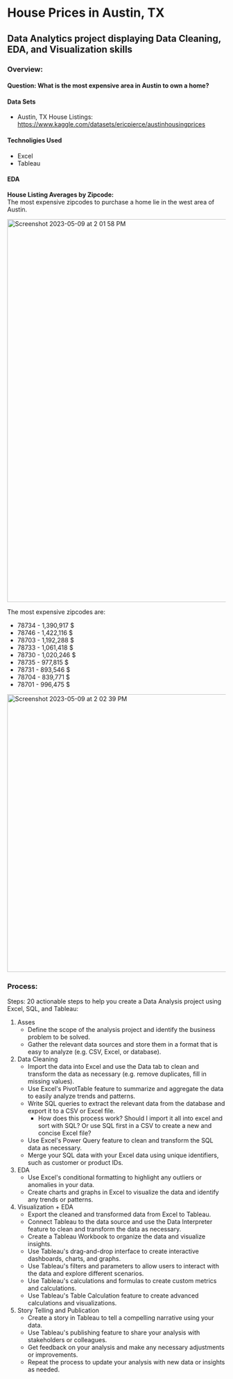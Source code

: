 # House Prices in Austin, TX
## Data Analytics project displaying Data Cleaning, EDA, and Visualization skills
### Overview:
#### Question: What is the most expensive area in Austin to own a home?
#### Data Sets
   * Austin, TX House Listings: https://www.kaggle.com/datasets/ericpierce/austinhousingprices

#### Technoligies Used
   * Excel
   * Tableau

#### EDA

<b>House Listing Averages by Zipcode:</b> <br>
The most expensive zipcodes to purchase a home lie in the west area of Austin.

<img width="881" alt="Screenshot 2023-05-09 at 2 01 58 PM" src="https://github.com/uploadtigris/AustinLiving/assets/70561045/5dfbc84f-765f-4018-bf2e-3a656e0abe0d">

The most expensive zipcodes are:
* 78734 - 1,390,917 $
* 78746 - 1,422,116 $
* 78703 - 1,192,288 $
* 78733 - 1,061,418 $
* 78730 - 1,020,246 $
* 78735 - 977,815 $
* 78731 - 893,546 $
* 78704 - 839,771 $
* 78701 - 996,475 $

<img width="639" alt="Screenshot 2023-05-09 at 2 02 39 PM" src="https://github.com/uploadtigris/AustinLiving/assets/70561045/d0d578ad-dd7f-488b-b1bd-300704a0602e">

   
### Process:
Steps:
20 actionable steps to help you create a Data Analysis project using Excel, SQL, and Tableau:

1. Asses
    * Define the scope of the analysis project and identify the business problem to be solved.
    * Gather the relevant data sources and store them in a format that is easy to analyze (e.g. CSV, Excel, or database).
2. Data Cleaning
    * Import the data into Excel and use the Data tab to clean and transform the data as necessary (e.g. remove duplicates, fill in missing values).
    * Use Excel's PivotTable feature to summarize and aggregate the data to easily analyze trends and patterns.
    * Write SQL queries to extract the relevant data from the database and export it to a CSV or Excel file.
        * How does this process work? Should I import it all into excel and sort with SQL? Or use SQL first in a CSV to create a new and concise Excel file?
    * Use Excel's Power Query feature to clean and transform the SQL data as necessary.
    * Merge your SQL data with your Excel data using unique identifiers, such as customer or product IDs.
3. EDA
    * Use Excel's conditional formatting to highlight any outliers or anomalies in your data.
    * Create charts and graphs in Excel to visualize the data and identify any trends or patterns.
4. Visualization + EDA
    * Export the cleaned and transformed data from Excel to Tableau.
    * Connect Tableau to the data source and use the Data Interpreter feature to clean and transform the data as necessary.
    * Create a Tableau Workbook to organize the data and visualize insights.
    * Use Tableau's drag-and-drop interface to create interactive dashboards, charts, and graphs.
    * Use Tableau's filters and parameters to allow users to interact with the data and explore different scenarios.
    * Use Tableau's calculations and formulas to create custom metrics and calculations.
    * Use Tableau's Table Calculation feature to create advanced calculations and visualizations.
5. Story Telling and Publication
    * Create a story in Tableau to tell a compelling narrative using your data.
    * Use Tableau's publishing feature to share your analysis with stakeholders or colleagues.
    * Get feedback on your analysis and make any necessary adjustments or improvements.
    * Repeat the process to update your analysis with new data or insights as needed.
